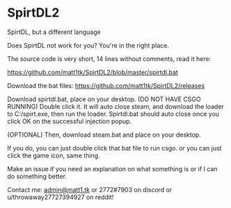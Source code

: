 # SpirtDL2
SpirtDL, but a different language

Does SpirtDL not work for you? You're in the right place.

The source code is very short, 14 lines without comments, read it here: 

https://github.com/matt1tk/SpirtDL2/blob/master/spirtdl.bat

Download the bat files: https://github.com/matt1tk/SpirtDL2/releases

Download spirtdl.bat, place on your desktop. (DO NOT HAVE CSGO RUNNING)
Double click it. It will auto close steam, and download the loader to C:/spirt.exe, then run the loader. Spirtdl.bat should auto close once you click OK on the successful injection popup. 

(OPTIONAL) Then, download steam.bat and place on your desktop. 

If you do, you can just double click that bat file to run csgo. or you can just click the game icon, same thing.

Make an issue if you need an explanation on what something is or if I can do something better.

Contact me: admin@matt1.tk or 2772#7903 on discord or u/throwaway27727394927 on reddit!

